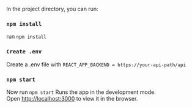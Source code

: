 In the project directory, you can run:

### `npm install`

run `npm install`

### `Create .env`

Create a .env file with `REACT_APP_BACKEND = https://your-api-path/api`


### `npm start`

Now run `npm start`
Runs the app in the development mode.<br />
Open [http://localhost:3000](http://localhost:3000) to view it in the browser.